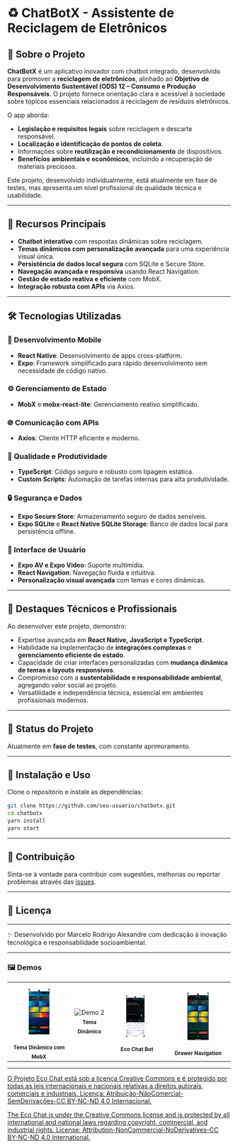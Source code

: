 # ♻️ ChatBotX - Assistente de Reciclagem de Eletrônicos

## 🚀 Sobre o Projeto

**ChatBotX** é um aplicativo inovador com chatbot integrado, desenvolvido para promover a **reciclagem de eletrônicos**, alinhado ao **Objetivo de Desenvolvimento Sustentável (ODS) 12 – Consumo e Produção Responsáveis**. O projeto fornece orientação clara e acessível à sociedade sobre tópicos essenciais relacionados à reciclagem de resíduos eletrônicos.

O app aborda:

* **Legislação e requisitos legais** sobre reciclagem e descarte responsável.
* **Localização e identificação de pontos de coleta**.
* Informações sobre **reutilização e recondicionamento** de dispositivos.
* **Benefícios ambientais e econômicos**, incluindo a recuperação de materiais preciosos.

Este projeto, desenvolvido individualmente, está atualmente em fase de testes, mas apresenta um nível profissional de qualidade técnica e usabilidade.

---

## 🎯 Recursos Principais

* **Chatbot interativo** com respostas dinâmicas sobre reciclagem.
* **Temas dinâmicos com personalização avançada** para uma experiência visual única.
* **Persistência de dados local segura** com SQLite e Secure Store.
* **Navegação avançada e responsiva** usando React Navigation.
* **Gestão de estado reativa e eficiente** com MobX.
* **Integração robusta com APIs** via Axios.

---

## 🛠️ Tecnologias Utilizadas

### 📱 Desenvolvimento Mobile

* **React Native**: Desenvolvimento de apps cross-platform.
* **Expo**: Framework simplificado para rápido desenvolvimento sem necessidade de código nativo.

### ⚙️ Gerenciamento de Estado

* **MobX** e **mobx-react-lite**: Gerenciamento reativo simplificado.

### 🌐 Comunicação com APIs

* **Axios**: Cliente HTTP eficiente e moderno.

### 🧠 Qualidade e Produtividade

* **TypeScript**: Código seguro e robusto com tipagem estática.
* **Custom Scripts**: Automação de tarefas internas para alta produtividade.

### 🔒 Segurança e Dados

* **Expo Secure Store**: Armazenamento seguro de dados sensíveis.
* **Expo SQLite** e **React Native SQLite Storage**: Banco de dados local para persistência offline.

### 🎨 Interface de Usuário

* **Expo AV e Expo Video**: Suporte multimídia.
* **React Navigation**: Navegação fluida e intuitiva.
* **Personalização visual avançada** com temas e cores dinâmicas.

---

## 📌 Destaques Técnicos e Profissionais

Ao desenvolver este projeto, demonstro:

* Expertise avançada em **React Native, JavaScript e TypeScript**.
* Habilidade na implementação de **integrações complexas** e **gerenciamento eficiente de estado**.
* Capacidade de criar interfaces personalizadas com **mudança dinâmica de temas e layouts responsivos**.
* Compromisso com a **sustentabilidade e responsabilidade ambiental**, agregando valor social ao projeto.
* Versatilidade e independência técnica, essencial em ambientes profissionais modernos.

---

## 🚧 Status do Projeto

Atualmente em **fase de testes**, com constante aprimoramento.

---

## 🔗 Instalação e Uso

Clone o repositório e instale as dependências:

```bash
git clone https://github.com/seu-usuario/chatbotx.git
cd chatbotx
yarn install
yarn start
```

---

## 📢 Contribuição

Sinta-se à vontade para contribuir com sugestões, melhorias ou reportar problemas através das [issues](https://github.com/seu-usuario/chatbotx/issues).

---

## 📄 Licença

---

✨ Desenvolvido por Marcelo Rodrigo Alexandre com dedicação à inovação tecnológica e responsabilidade socioambiental.

---

### 🖼️ Demos

<table>
  <tr>
    <td align="center">
      <img src="https://github.com/Jhon-SW-Elliott/Extensao_Universitaria_Eco_Chat/blob/main/main/assets/tema_dinamic_mobx.gif" alt="Demo 1" width="200"/>
      <br><sub><b>Tema Dinâmico com MobX</b></sub>
    </td>
    <td align="center">
      <img src="https://github.com/Jhon-SW-Elliott/Extensao_Universitaria_Eco_Chat/blob/main/main/assets/tema_dinamic.gif" alt="Demo 2" width="200"/>
      <br><sub><b>Tema Dinâmico</b></sub>
    </td>
    <td align="center">
      <img src="https://github.com/Jhon-SW-Elliott/Extensao_Universitaria_Eco_Chat/blob/main/main/assets/eco_chat_bot.gif" alt="Demo 3" width="200"/>
      <br><sub><b>Eco Chat Bot</b></sub>
    </td>
    <td align="center">
      <img src="https://github.com/Jhon-SW-Elliott/Extensao_Universitaria_Eco_Chat/blob/main/main/assets/drawer.gif" alt="Demo 4" width="200"/>
      <br><sub><b>Drawer Navigation</b></sub>
    </td>
  </tr>
</table>


---

<p xmlns:cc="http://creativecommons.org/ns#" >  <a href="https://creativecommons.org/licenses/by-nc-nd/4.0/?ref=chooser-v1" target="_blank" rel="license noopener noreferrer" style="display:inline-block;"> O Projeto Eco Chat está sob a licença Creative Commons e é protegido por todas as leis internacionais e nacionais relativas a direitos autorais, comerciais e industriais. Licença: Atribuição-NãoComercial-SemDerivações-CC BY-NC-ND 4.0 Internacional. </a></p>

<p xmlns:cc="http://creativecommons.org/ns#" >  <a href="https://creativecommons.org/licenses/by-nc-nd/4.0/?ref=chooser-v1" target="_blank" rel="license noopener noreferrer" style="display:inline-block;"> The  Eco Chat is under the Creative Commons license and is protected by all international and national laws regarding copyright, commercial, and industrial rights. License: Attribution-NonCommercial-NoDerivatives-CC BY-NC-ND 4.0 International. </a></p>

<p xmlns:cc="http://creativecommons.org/ns#" > <a href="https://creativecommons.org/licenses/by-nc-nd/4.0/?ref=chooser-v1" target="_blank" rel="license noopener noreferrer" style="display:inline-block;">
<img style="height:22px!important;margin-left:3px;vertical-align:text-bottom;" src="https://mirrors.creativecommons.org/presskit/icons/cc.svg?ref=chooser-v1" alt=""><img style="height:22px!important;margin-left:3px;vertical-align:text-bottom;" src="https://mirrors.creativecommons.org/presskit/icons/by.svg?ref=chooser-v1" alt=""><img style="height:22px!important;margin-left:3px;vertical-align:text-bottom;" src="https://mirrors.creativecommons.org/presskit/icons/nc.svg?ref=chooser-v1" alt=""><img style="height:22px!important;margin-left:3px;vertical-align:text-bottom;" src="https://mirrors.creativecommons.org/presskit/icons/nd.svg?ref=chooser-v1" alt=""></a></p>


